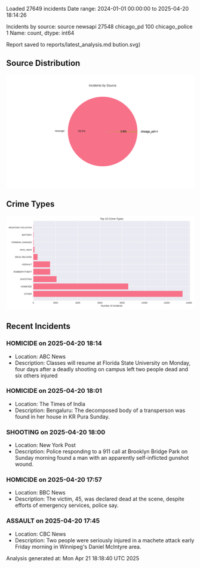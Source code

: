 
Loaded 27649 incidents
Date range: 2024-01-01 00:00:00 to 2025-04-20 18:14:26

Incidents by source:
source
newsapi           27548
chicago_pd          100
chicago_police        1
Name: count, dtype: int64

Report saved to reports/latest_analysis.md
bution.svg)

## Source Distribution
![Source Distribution](images/source_distribution.svg)

## Crime Types
![Crime Types](images/crime_types.svg)

## Recent Incidents

### HOMICIDE on 2025-04-20 18:14
- Location: ABC News
- Description: Classes will resume at Florida State University on Monday, four days after a deadly shooting on campus left two people dead and six others injured


### HOMICIDE on 2025-04-20 18:01
- Location: The Times of India
- Description: Bengaluru: The decomposed body of a transperson was found in her house in KR Pura Sunday.


### SHOOTING on 2025-04-20 18:00
- Location: New York Post
- Description: Police responding to a 911 call at Brooklyn Bridge Park on Sunday morning found a man with an apparently self-inflicted gunshot wound.


### HOMICIDE on 2025-04-20 17:57
- Location: BBC News
- Description: The victim, 45, was declared dead at the scene, despite efforts of emergency services, police say.


### ASSAULT on 2025-04-20 17:45
- Location: CBC News
- Description: Two people were seriously injured in a machete attack early Friday morning in Winnipeg's Daniel McIntyre area.

Analysis generated at: Mon Apr 21 18:18:40 UTC 2025
